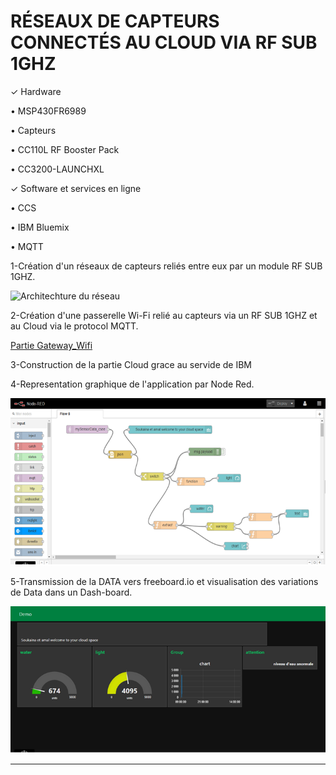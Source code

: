 # RÉSEAUX DE CAPTEURS CONNECTÉS AU CLOUD VIA RF SUB 1GHZ

✓ Hardware

• MSP430FR6989

• Capteurs

• CC110L RF Booster Pack

• CC3200-LAUNCHXL

✓ Software et services en ligne

• CCS

• IBM Bluemix

• MQTT

1-Création d'un réseaux de capteurs reliés entre eux par un module RF SUB 1GHZ.

![Architechture du réseau](https://github.com/OutAmal/Projet_Innovation/blob/master/Architecture%20du%20r%C3%A9seaux.PNG)


2-Création d'une passerelle Wi-Fi relié au capteurs via un RF SUB 1GHZ et au Cloud via le protocol MQTT.

[Partie Gateway_Wifi](https://github.com/OutAmal/Gateway_wifi)

3-Construction de la partie Cloud grace au servide de IBM <Cloud Blue mix>
  
4-Representation graphique de l'application par Node Red.

![Node Red application](https://github.com/OutAmal/Projet_Innovation/blob/master/NODE%20RED.PNG)

5-Transmission de la DATA vers freeboard.io et visualisation des variations de Data dans  un Dash-board.

![Dash_board](https://github.com/OutAmal/Projet_Innovation/blob/master/Dash-board.PNG)

**********************************************************






